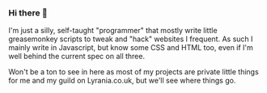 ### Hi there 👋

I'm just a silly, self-taught "programmer" that mostly write little greasemonkey scripts to tweak and "hack" websites I frequent.
As such I mainly write in Javascript, but know some CSS and HTML too, even if I'm well behind the current spec on all three.

Won't be a ton to see in here as most of my projects are private little things for me and my guild on Lyrania.co.uk, but we'll see where things go.
<!--
**Entarra/Entarra** is a ✨ _special_ ✨ repository because its `README.md` (this file) appears on your GitHub profile.

Here are some ideas to get you started:

- 🔭 I’m currently working on ...
- 🌱 I’m currently learning ...
- 👯 I’m looking to collaborate on ...
- 🤔 I’m looking for help with ...
- 💬 Ask me about ...
- 📫 How to reach me: ...
- 😄 Pronouns: ...
- ⚡ Fun fact: ...
-->
